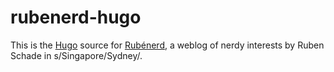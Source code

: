 # rubenerd-hugo

This is the [Hugo](http://gohugo.io) source for [Rubénerd](http://rubenerd.com/), a weblog of nerdy interests by Ruben Schade in s/Singapore/Sydney/.